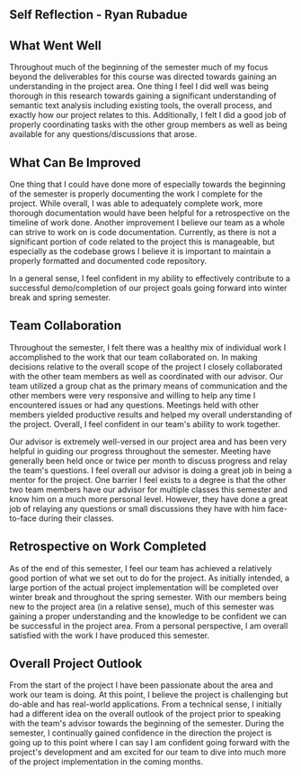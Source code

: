 ## Self Reflection - Ryan Rubadue

## What Went Well

Throughout much of the beginning of the semester much of my focus beyond the deliverables for this course was directed towards gaining an understanding in the project area. One thing I feel I did well was being thorough in this research towards gaining a significant understanding of semantic text analysis including existing tools, the overall process, and exactly how our project relates to this. Additionally, I felt I did a good job of properly coordinating tasks with the other group members as well as being available for any questions/discussions that arose. 

## What Can Be Improved

One thing that I could have done more of especially towards the beginning of the semester is properly documenting the work I complete for the project. While overall, I was able to adequately complete work, more thorough documentation would have been helpful for a retrospective on the timeline of work done. Another improvement I believe our team as a whole can strive to work on is code documentation. Currently, as there is not a significant portion of code related to the project this is manageable, but especially as the codebase grows I believe it is important to maintain a properly formatted and documented code repository.

In a general sense, I feel confident in my ability to effectively contribute to a successful demo/completion of our project goals going forward into winter break and spring semester.

## Team Collaboration

Throughout the semester, I felt there was a healthy mix of individual work I accomplished to the work that our team collaborated on.
In making decisions relative to the overall scope of the project I closely collaborated with the other team members as well as coordinated with our advisor. 
Our team utilized a group chat as the primary means of communication and the other members were very responsive and willing to help any time I encountered
issues or had any questions. Meetings held with other members yielded productive results and helped my overall understanding of the project. Overall, I feel confident in our team's ability to work together. 

Our advisor is extremely well-versed in our project area and has been very helpful in guiding our progress throughout the semester. Meeting have generally been held once or twice per month to discuss progress and relay the team's questions. I feel overall our advisor is doing a great job in being a mentor for the project. One barrier I feel exists to a degree is that the other two team members have our advisor for multiple classes this semester and know him on a much more personal level. However, they have done a great job of relaying any questions or small discussions they have with him face-to-face during their classes.

## Retrospective on Work Completed

As of the end of this semester, I feel our team has achieved a relatively good portion of what we set out to do for the project. As initially intended, a large portion of the actual project implementation will be completed over winter break and throughout the spring semester. With our members being new to the project area (in a relative sense), much of this semester was gaining a proper understanding and the knowledge to be confident we can be successful in the project area. From a personal perspective, I am overall satisfied with the work I have produced this semester. 

## Overall Project Outlook

From the start of the project I have been passionate about the area and work our team is doing. At this point, I believe the project is challenging but do-able and has real-world applications. From a technical sense, I initially had a different idea on the overall outlook of the project prior to speaking with the team's advisor towards the beginning of the semester. During the semester, I continually gained confidence in the direction the project is going up to this point where I can say I am confident going forward with the project's development and am excited for our team to dive into much more of the project implementation in the coming months.
